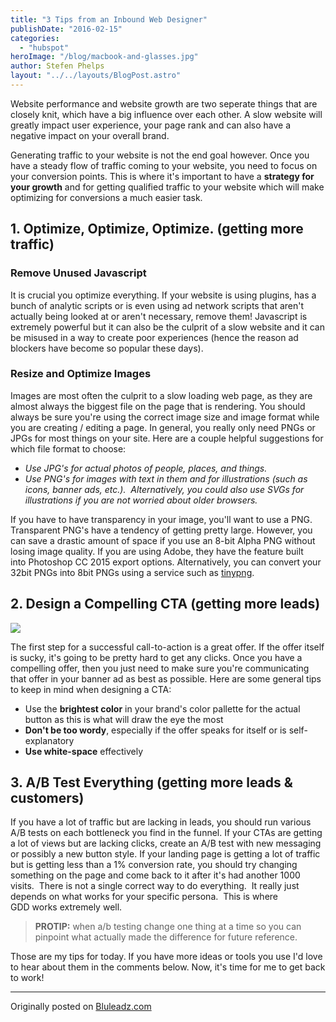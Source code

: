```yaml
---
title: "3 Tips from an Inbound Web Designer"
publishDate: "2016-02-15"
categories:
  - "hubspot"
heroImage: "/blog/macbook-and-glasses.jpg"
author: Stefen Phelps
layout: "../../layouts/BlogPost.astro"
---
```


Website performance and website growth are two seperate things that are closely knit, which have a big influence over each other. A slow website will greatly impact user experience, your page rank and can also have a negative impact on your overall brand.

Generating traffic to your website is not the end goal however. Once you have a steady flow of traffic coming to your website, you need to focus on your conversion points. This is where it's important to have a **strategy for your growth** and for getting qualified traffic to your website which will make optimizing for conversions a much easier task.

## **1.** Optimize, Optimize, Optimize. (getting more traffic)

### Remove Unused Javascript

It is crucial you optimize everything. If your website is using plugins, has a bunch of analytic scripts or is even using ad network scripts that aren't actually being looked at or aren't necessary, remove them! Javascript is extremely powerful but it can also be the culprit of a slow website and it can be misused in a way to create poor experiences (hence the reason ad blockers have become so popular these days).

### Resize and Optimize Images

Images are most often the culprit to a slow loading web page, as they are almost always the biggest file on the page that is rendering. You should always be sure you're using the correct image size and image format while you are creating / editing a page. In general, you really only need PNGs or JPGs for most things on your site. Here are a couple helpful suggestions for which file format to choose:

- _Use JPG's for actual photos of people, places, and things._
- _Use PNG's for images with text in them and for illustrations (such as icons, banner ads, etc.).  Alternatively, you could also use SVGs for illustrations if you are not worried about older browsers._

If you have to have transparency in your image, you'll want to use a PNG. Transparent PNG's have a tendency of getting pretty large. However, you can save a drastic amount of space if you use an 8-bit Alpha PNG without losing image quality. If you are using Adobe, they have the feature built into Photoshop CC 2015 export options. Alternatively, you can convert your 32bit PNGs into 8bit PNGs using a service such as [tinypng](https://tinypng.com/).

## **2.** Design a Compelling CTA (getting more leads)

![](/blog/macbook-and-glasses.jpg)

The first step for a successful call-to-action is a great offer. If the offer itself is sucky, it's going to be pretty hard to get any clicks. Once you have a compelling offer, then you just need to make sure you're communicating that offer in your banner ad as best as possible. Here are some general tips to keep in mind when designing a CTA:

- Use the **brightest color** in your brand's color pallette for the actual button as this is what will draw the eye the most
- **Don't be too wordy**, especially if the offer speaks for itself or is self-explanatory
- **Use white-space** effectively

## **3.** A/B Test Everything (getting more leads & customers)

If you have a lot of traffic but are lacking in leads, you should run various A/B tests on each bottleneck you find in the funnel. If your CTAs are getting a lot of views but are lacking clicks, create an A/B test with new messaging or possibly a new button style. If your landing page is getting a lot of traffic but is getting less than a 1% conversion rate, you should try changing something on the page and come back to it after it's had another 1000 visits.  There is not a single correct way to do everything.  It really just depends on what works for your specific persona.  This is where GDD works extremely well.

> **PROTIP:** when a/b testing change one thing at a time so you can pinpoint what actually made the difference for future reference.

Those are my tips for today. If you have more ideas or tools you use I'd love to hear about them in the comments below. Now, it's time for me to get back to work!

---

Originally posted on [Bluleadz.com](http://www.bluleadz.com/blog/3-tips-from-an-inbound-designer)

